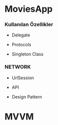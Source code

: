 # MoviesApp

### Kullanılan Özellikler
* Delegate

* Protocols

* Singleton Class

### NETWORK

* UrlSession

* API

* Design Pattern

# MVVM
